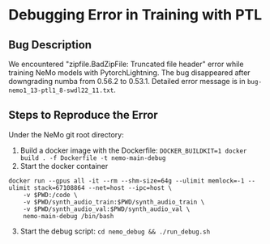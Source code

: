 # Debugging Error in Training with PTL


## Bug Description

We encountered "zipfile.BadZipFile: Truncated file header" error while training NeMo models with PytorchLightning. The bug disappeared after downgrading numba from 0.56.2 to 0.53.1. Detailed error message is in `bug-nemo1_13-ptl1_8-swdl22_11.txt`.


## Steps to Reproduce the Error
Under the NeMo git root directory:

1. Build a docker image with the Dockerfile: `DOCKER_BUILDKIT=1 docker build . -f Dockerfile -t nemo-main-debug`
2. Start the docker container 
```
docker run --gpus all -it --rm --shm-size=64g --ulimit memlock=-1 --ulimit stack=67108864 --net=host --ipc=host \
    -v $PWD:/code \
    -v $PWD/synth_audio_train:$PWD/synth_audio_train \
    -v $PWD/synth_audio_val:$PWD/synth_audio_val \
    nemo-main-debug /bin/bash
```
3. Start the debug script: `cd nemo_debug && ./run_debug.sh`


